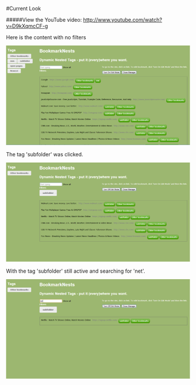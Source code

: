 #Current Look

#####View the YouTube video: http://www.youtube.com/watch?v=D9kXqmcCF-g

Here is the content with no filters

![Content in manager](layout.png)

The tag 'subfolder' was clicked.

![With content filtered](layout-subfolder.png)

With the tag 'subfolder' still active and searching for 'net'.

![With content filtered 2](layout-search.png)